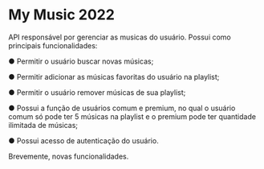 # My Music 2022

API responsável por gerenciar as musicas do usuário. Possui como principais funcionalidades:

● Permitir o usuário buscar novas músicas;

● Permitir adicionar as músicas favoritas do usuário na playlist;

● Permitir o usuário remover músicas de sua playlist;

● Possui a função de usuários comum e premium, no qual o usuário comum só pode ter 5 músicas na playlist e o premium pode ter quantidade ilimitada de músicas;

● Possui acesso de autenticação do usuário.

Brevemente, novas funcionalidades.

